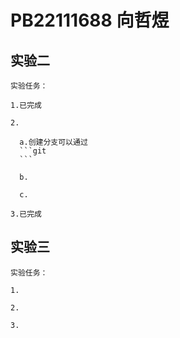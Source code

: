 # PB22111688 向哲煜

## 实验二

    实验任务：

    1.已完成

    2.

      a.创建分支可以通过
      ```git
      ```

      b.

      c.

    3.已完成

## 实验三

    实验任务：

    1.

    2.

    3.
